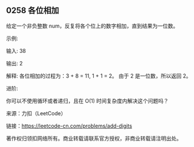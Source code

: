 ## 0258 各位相加

给定一个非负整数 num，反复将各个位上的数字相加，直到结果为一位数。

示例:

输入: 38

输出: 2 

解释: 各位相加的过程为：3 + 8 = 11, 1 + 1 = 2。 由于 2 是一位数，所以返回 2。

进阶:

你可以不使用循环或者递归，且在 O(1) 时间复杂度内解决这个问题吗？

来源：力扣（LeetCode）

链接：https://leetcode-cn.com/problems/add-digits

著作权归领扣网络所有。商业转载请联系官方授权，非商业转载请注明出处。